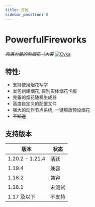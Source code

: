```yaml
---
title: 开始
sidebar_position: 0
---
```


# PowerfulFireworks

_~~充满力量的的烟花（大雾~~_
[![Cyka](https://s21.ax1x.com/2025/01/15/pEFuSKS.png)](https://imgse.com/i/pEFuSKS)
## 特性:

 - 支持使用烟花写字
 - 发包创建烟花, 告别实体烟花卡服
 - 完备的烟花随机生成器
 - 高度自定义的配置文件
 - 强大的动作节点系统, 一键燃放预设烟花
 - ~~不知道~~
## 支持版本

| 版本              | 状态  |
|-----------------|-----|
| 1.20.2 - 1.21.4 | 活跃  |
| 1.19.4          | 兼容  |
| 1.18.2          | 兼容  |
| 1.18.1          | 未测试 |
| 1.17 及以下        | 不支持 |


